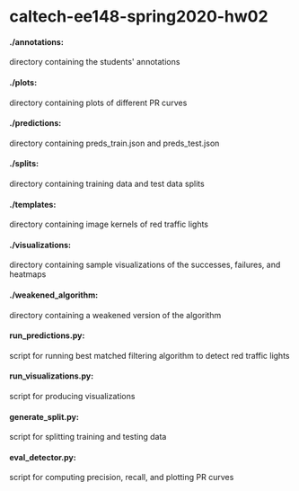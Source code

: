 # caltech-ee148-spring2020-hw02

#### ./annotations: 
directory containing the students' annotations
#### ./plots: 
directory containing plots of different PR curves
#### ./predictions: 
directory containing preds_train.json and preds_test.json
#### ./splits: 
directory containing training data and test data splits
#### ./templates: 
directory containing image kernels of red traffic lights
#### ./visualizations: 
directory containing sample visualizations of the successes, failures, and heatmaps
#### ./weakened_algorithm: 
directory containing a weakened version of the algorithm 
#### run_predictions.py: 
script for running best matched filtering algorithm to detect red traffic lights
#### run_visualizations.py: 
script for producing visualizations
#### generate_split.py: 
script for splitting training and testing data
#### eval_detector.py: 
script for computing precision, recall, and plotting PR curves
